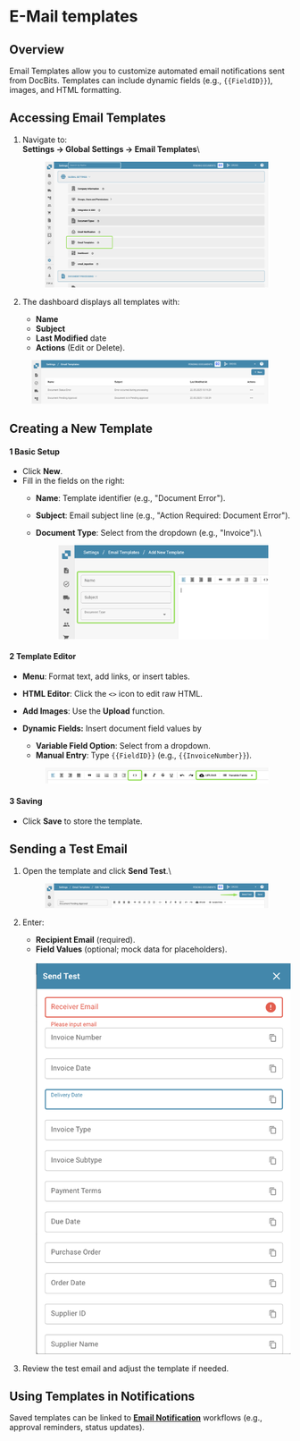 # E-Mail templates

## **Overview**

Email Templates allow you to customize automated email notifications sent from DocBits. Templates can include dynamic fields (e.g., `{{FieldID}}`), images, and HTML formatting.

## **Accessing Email Templates**

1.  Navigate to:\
    **Settings → Global Settings → Email Templates**\


    <figure><img src="../../../.gitbook/assets/image (13) (1) (1).png" alt=""><figcaption></figcaption></figure>
2. The dashboard displays all templates with:
   * **Name**
   * **Subject**
   * **Last Modified** date
   * **Actions** (Edit or Delete).

<figure><img src="../../../.gitbook/assets/image (1) (1) (1) (1) (1) (1).png" alt=""><figcaption></figcaption></figure>

## **Creating a New Template**

#### **1 Basic Setup**

* Click **New**.
* Fill in the fields on the right:
  * **Name**: Template identifier (e.g., "Document Error").
  * **Subject**: Email subject line (e.g., "Action Required: Document Error").
  *   **Document Type**: Select from the dropdown (e.g., "Invoice").\


      <div align="center"><figure><img src="../../../.gitbook/assets/image (2) (1) (1) (1) (1).png" alt=""><figcaption></figcaption></figure></div>

#### **2 Template Editor**

* **Menu**: Format text, add links, or insert tables.
* **HTML Editor**: Click the `<>` icon to edit raw HTML.
* **Add Images**: Use the **Upload** function.
*   **Dynamic Fields:** Insert document field values by

    * **Variable Field Option**: Select from a dropdown.
    * **Manual Entry**: Type `{{FieldID}}` (e.g., `{{InvoiceNumber}}`).

    <figure><img src="../../../.gitbook/assets/image (4) (1) (1) (1).png" alt=""><figcaption></figcaption></figure>

#### **3 Saving**

* Click **Save** to store the template.

## **Sending a Test Email**

1.  Open the template and click **Send Test**.\


    <figure><img src="../../../.gitbook/assets/image (5) (1) (1) (1).png" alt=""><figcaption></figcaption></figure>
2. Enter:
   * **Recipient Email** (required).
   * **Field Values** (optional; mock data for placeholders).\
     \
     ![](<../../../.gitbook/assets/image (6) (1) (1) (1).png>)
3. Review the test email and adjust the template if needed.

## **Using Templates in Notifications**

Saved templates can be linked to [**Email Notification**](email-notification/) workflows (e.g., approval reminders, status updates).
